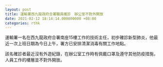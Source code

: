 ```yaml
---
layout: post
title: 運輸署西九龍政府合署職員確診　辦公室不對外開放
date: 2021-02-12 18:14:14.000000000 +08:00
categories: rthk
---
```


運輸署一名在西九龍政府合署南座15樓工作的技術主任，初步確診新型肺炎，他最近一次上班日期為今日上午，署方已安排清潔消毒有關工作地點。

該名確診者最近沒有外遊紀錄，在辦公室工作時有佩戴口罩及遵守其他防疫措施，人員工作的樓層並不對外開放。
